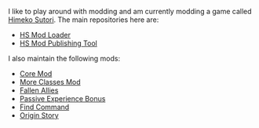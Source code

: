 I like to play around with modding and am currently modding a game called [Himeko Sutori](https://store.steampowered.com/app/669500/Himeko_Sutori/). The main repositories here are:
* [HS Mod Loader](https://github.com/solimodsthings/hs-mod-loader)
* [HS Mod Publishing Tool](https://github.com/solimodsthings/hs-mod-loader)

I also maintain the following mods:
* [Core Mod](https://github.com/solimodsthings/CoreMod)
* [More Classes Mod](https://github.com/solimodsthings/MoreClassesMod)
* [Fallen Allies](https://github.com/solimodsthings/FallenAlliesMod)
* [Passive Experience Bonus](https://github.com/solimodsthings/PassiveExperienceBonus)
* [Find Command](https://github.com/solimodsthings/FindMod)
* [Origin Story](https://github.com/solimodsthings/BackstoriesMod)
